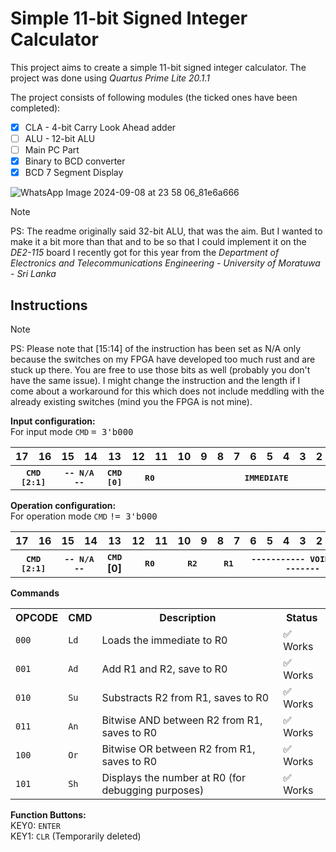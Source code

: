# Simple 11-bit Signed Integer Calculator
This project aims to create a simple 11-bit signed integer calculator. The project was done using _Quartus Prime Lite 20.1.1_

The project consists of following modules (the ticked ones have been completed):
- [x] CLA - 4-bit Carry Look Ahead adder
- [ ] ALU - 12-bit ALU
- [ ] Main PC Part
- [x] Binary to BCD converter
- [x] BCD 7 Segment Display

![WhatsApp Image 2024-09-08 at 23 58 06_81e6a666](https://github.com/user-attachments/assets/4c79b534-707f-4d50-9073-6826c14e7487)


> [!NOTE]
> PS: The readme originally said 32-bit ALU, that was the aim. But I wanted to make it a bit more than that and to be so that I could implement it on the _DE2-115_ board I recently got for this year from the _Department of Electronics and Telecommunications Engineering - University of Moratuwa - Sri Lanka_

## Instructions
> [!NOTE]
> PS: Please note that [15:14] of the instruction has been set as N/A only because the switches on my FPGA have developed too much rust and are stuck up there. You are free to use those bits as well (probably you don't have the same issue). I might change the instruction and the length if I come about a workaround for this which does not include meddling with the already existing switches (mind you the FPGA is not mine).

**Input configuration:**<br>
For input mode `CMD` <samp>= 3'b000</samp>

<table style="border-collapse: collapse; width: 100%;">
  <tr>
    <th>17</th>
    <th>16</th>
    <th>15</th>
    <th>14</th>
    <th>13</th>
    <th>12</th>
    <th>11</th>
    <th>10</th>
    <th>9</th>
    <th>8</th>
    <th>7</th>
    <th>6</th>
    <th>5</th>
    <th>4</th>
    <th>3</th>
    <th>2</th>
    <th>1</th>
    <th>0</th>
  </tr>
  <tr>
    <th colspan=2><samp>CMD<br>[2:1]</samp></th>
    <th colspan=2><samp>-- N/A --</samp></th>
    <th><samp>CMD<br>[0]</samp></th>
    <th colspan=2><samp>R0</samp></th>
    <th colspan=11><samp>IMMEDIATE</samp></th>
  </tr>
</table>


**Operation configuration:**<br>
For operation mode `CMD` <samp>!= 3'b000</samp>
<table style="border-collapse: collapse; width: 100%;">
  <tr>
    <th>17</th>
    <th>16</th>
    <th>15</th>
    <th>14</th>
    <th>13</th>
    <th>12</th>
    <th>11</th>
    <th>10</th>
    <th>9</th>
    <th>8</th>
    <th>7</th>
    <th>6</th>
    <th>5</th>
    <th>4</th>
    <th>3</th>
    <th>2</th>
    <th>1</th>
    <th>0</th>
  </tr>
  <tr>
    <th colspan=2><samp>CMD<br>[2:1]</samp></th>
    <th colspan=2><samp>-- N/A --</samp></th>
    <th><samp>CMD</samp><br>[0]</th>
    <th colspan=2><samp>R0</samp></th>
    <th colspan=2><samp>R2</samp></th>
    <th colspan=2><samp>R1</samp></th>
    <th colspan=7;"><samp>----------- VOID -----------</samp></th>
  </tr>
</table>

**Commands**
<table>
  <tr>
    <th>OPCODE</th>
    <th>CMD</th>
    <th>Description</th>
    <th>Status</th>
  </tr>
  <tr>
    <td><code>000</code></td>
    <td><code>Ld</code></td>
    <td>Loads the immediate to R0</td>
    <td> ✅ Works</td>
  </tr>
  
  <tr>
    <td><code>001</code></td>
    <td><code>Ad</code></td>
    <td>Add R1 and R2, save to R0</td>
    <td> ✅ Works</td>
  </tr>
  
  <tr>
    <td><code>010</code></td>
    <td><code>Su</code></td>
    <td>Substracts R2 from R1, saves to R0</td>
    <td> ✅ Works</td>
  </tr>
  
  <tr>
    <td><code>011</code></td>
    <td><code>An</code></td>
    <td>Bitwise AND between R2 from R1, saves to R0</td>
    <td> ✅ Works</td>
  </tr>
  
  <tr>
    <td><code>100</code></td>
    <td><code>Or</code></td>
    <td>Bitwise OR between R2 from R1, saves to R0</td>
    <td> ✅ Works</td>
  </tr>
  
  <tr>
    <td><code>101</code></td>
    <td><code>Sh</code></td>
    <td>Displays the number at R0 (for debugging purposes)</td>
    <td> ✅ Works</td>
  </tr>
</table>
  
**Function Buttons:**<br>
KEY0: `ENTER` <br>
KEY1: `CLR` (Temporarily deleted)
